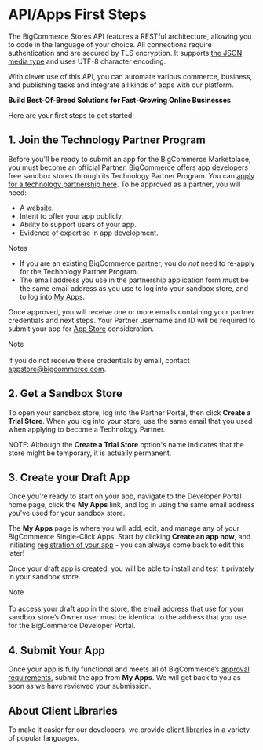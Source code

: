 # <span class="jumptarget"> API/Apps First Steps </span>

The BigCommerce Stores API features a RESTful architecture, allowing you to code in the language of your choice. All connections require authentication and are secured by TLS encryption. It supports [the JSON media type](#media-types) and uses UTF-8 character encoding.

With clever use of this API, you can automate various commerce, business, and publishing tasks and integrate all kinds of apps with our platform.

<span class="fake-h2" style="color:black;font-weight:bold"> Build Best-Of-Breed Solutions for Fast-Growing Online Businesses </span>

Here are your first steps to get started:

## <span class="jumptarget"> 1. Join the Technology Partner Program </span>

Before you'll be ready to submit an app for the BigCommerce Marketplace, you must become an official Partner. BigCommerce offers app developers free sandbox stores through its Technology Partner Program. You can <a href="https://www.bigcommerce.com/partners/signup" target="_blank">apply for a technology partnership here</a>. To be approved as a partner, you will need:

* A website.
* Intent to offer your app publicly.
* Ability to support users of your app.
* Evidence of expertise in app development.

<aside class="notice">
<span class="aside-notice-hd">Notes</span><br>
  <ul>
	<li>If you are an existing BigCommerce partner, you do <em>not</em> need to re-apply for the Technology Partner Program.</li>
	<li>The email address you use in the partnership application form must be the same email address as you use to log into your sandbox store, and to log into <a href="//devtools.bigcommerce.com" target="_blank">My&#160;Apps</a>.</li>
  </ul>
</aside>

Once approved, you will receive one or more emails containing your partner credentials and next steps. Your Partner username and ID will be required to submit your app for <a href="https://developer.bigcommerce.com/" target="_blank">App Store</a> consideration.

<aside class="notice">
<span class="aside-notice-hd">Note</span>
<br><br>
 If you do not receive these credentials by email, contact <a href="mailto:appstore@bigcommerce.com">appstore@bigcommerce.com</a>.
</aside>


## <span class="jumptarget"> 2. Get a Sandbox Store </span>

To open your sandbox store, log into the Partner Portal, then click **Create a Trial Store**. When you log into your store, use the same email that you used when applying to become a Technology Partner.

NOTE: Although the **Create a Trial Store** option's name indicates that the store might be temporary, it is actually permanent.


## <span class="jumptarget">3. Create your Draft App </span>

Once you’re ready to start on your app, navigate to the Developer Portal home page, click the **My Apps** link, and log in using the same email address you've used for your sandbox store.

The **My Apps** page is where you will add, edit, and manage any of your BigCommerce Single-Click Apps. Start by clicking **Create an app now**, and initiating <a href="https://developer.bigcommerce.com/api/registration">registration of your app</a> - you can always come back to edit this later!

Once your draft app is created, you will be able to install and test it privately in your sandbox store.
 
<aside class="notice">
<span class="aside-notice-hd">Note</span>
	<br><br>
To access your draft app in the store, the email address that use for your sandbox store’s Owner user must be identical to the address that you use for the BigCommerce Developer Portal. </ul>
</aside>

## <span class="jumptarget"> 4. Submit Your App </span>

Once your app is fully functional and meets all of BigCommerce’s <a href="#app-store-approval-requirements">approval requirements</a>, submit the app from **My Apps**. We will get back to you as soon as we have reviewed your submission.

## <span class="jumptarget"> About Client Libraries </span>

To make it easier for our developers, we provide [client libraries](#client-libraries) in a variety of popular languages.